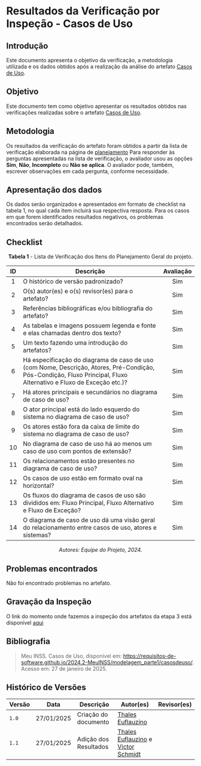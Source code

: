 # Resultados da Verificação por Inspeção - Casos de Uso

## Introdução

Este documento apresenta o objetivo da verificação, a metodologia utilizada e os dados obtidos após a realização da análise do artefato [Casos de Uso](https://requisitos-de-software.github.io/2024.2-MeuINSS/modelagem_parte1/casosdeuso/).

## Objetivo

Este documento tem como objetivo apresentar os resultados obtidos nas verificações realizadas sobre o artefato [Casos de Uso](https://requisitos-de-software.github.io/2024.2-MeuINSS/modelagem_parte1/casosdeuso/).

## Metodologia

Os resultados da verificação do artefato foram obtidos a partir da lista de verificação elaborada na página de [planejamento](../entrega3/planej2-e3.md) Para responder às perguntas apresentadas na lista de verificação, o avaliador usou as opções **Sim**, **Não**, **Incompleto** ou **Não se aplica**. O avaliador pode, também, escrever observações em cada pergunta, conforme necessidade.

## Apresentação dos dados

Os dados serão organizados e apresentados em formato de checklist na tabela 1, no qual cada item incluirá sua respectiva resposta. Para os casos em que forem identificados resultados negativos, os problemas encontrados serão detalhados.

## Checklist

<center>

**Tabela 1** - Lista de Verificação dos Itens do Planejamento Geral do projeto.

|        ID        | Descrição                                                                                                           | Avaliação  |
| :--------------: | ------------------------------------------------------------------------------------------------------------------- | :--------: | 
| 1 | O histórico de versão padronizado? | Sim |
| 2 | O(s) autor(es) e o(s) revisor(es) para o artefato? | Sim |
| 3 | Referências bibliográficas e/ou bibliografia do artefato? | Sim |
| 4 | As tabelas e imagens possuem legenda e fonte e elas chamadas dentro dos texto? | Sim |
| 5 | Um texto fazendo uma introdução do artefatos? | Sim |
| 6 | Há especificação do diagrama de caso de uso (com Nome, Descrição, Atores, Pré-Condição, Pós-Condição, Fluxo Principal, Fluxo Alternativo e Fluxo de Exceção etc.)? | Sim |
| 7 | Há atores principais e secundários no diagrama de caso de uso? | Sim |
| 8 | O ator principal está do lado esquerdo do sistema no diagrama de caso de uso? | Sim |
| 9 | Os atores estão fora da caixa de limite do sistema no diagrama de caso de uso? | Sim |
| 10 | No diagrama de caso de uso há ao menos um caso de uso com pontos de extensão? | Sim |
| 11 | Os relacionamentos estão presentes no diagrama de caso de uso? | Sim |
| 12 | Os casos de uso estão em formato oval na horizontal? | Sim |
| 13 | Os fluxos do diagrama de casos de uso são divididos em: Fluxo Principal, Fluxo Alternativo e Fluxo de Exceção? | Sim |
| 14 | O diagrama de caso de uso dá uma visão geral do relacionamento entre casos de uso, atores e sistemas? | Sim |

_Autores: Equipe do Projeto, 2024._

</center>

## Problemas encontrados

Não foi encontrado problemas no artefato.

## Gravação da Inspeção

O link do momento onde fazemos a inspeção dos artefatos da etapa 3 está disponível [aqui](https://youtu.be/Ya5oS1VJNi8?t=1891) 

## Bibliografia

> Meu INSS. Casos de Uso, disponível em: https://requisitos-de-software.github.io/2024.2-MeuINSS/modelagem_parte1/casosdeuso/. Acesso em: 27 de janeiro de 2025.

## Histórico de Versões

| Versão  | Data | Descrição | Autor(es) | Revisor(es) |
| -------- | ------ | ------ | ---------- | ---------- |
| `1.0` | 27/01/2025 | Criação do documento  | [Thales Euflauzino](https://github.com/thaleseuflauzino) |  |
| `1.1` | 27/01/2025 | Adição dos Resultados  | [Thales Euflauzino](https://github.com/thaleseuflauzino) e [Victor Schmidt](https://github.com/moonshinerd) |
